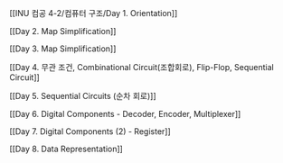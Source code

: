  

[[INU 컴공 4-2/컴퓨터 구조/Day 1. Orientation]]

[[Day 2. Map Simplification]]

[[Day 3. Map Simplification]]

[[Day 4. 무관 조건, Combinational Circuit(조합회로), Flip-Flop, Sequential Circuit]]

[[Day 5. Sequential Circuits (순차 회로)]]

[[Day 6. Digital Components - Decoder, Encoder, Multiplexer]]

[[Day 7. Digital Components (2) - Register]]

[[Day 8. Data Representation]]